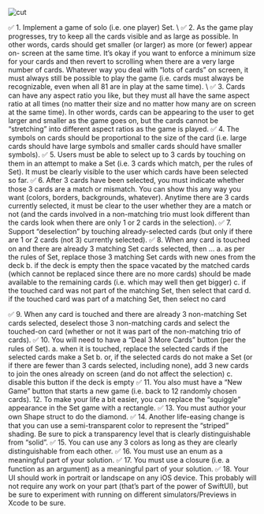 ![cut](https://user-images.githubusercontent.com/54369751/127366064-a86ac643-eb10-4eea-ab35-c51764ba8756.gif)


✅ 1. Implement a game of solo (i.e. one player) Set. \\
✅ 2. As the game play progresses, try to keep all the cards visible and as large as possible. In other words, cards should get smaller (or larger) as more (or fewer) appear on- screen at the same time. It’s okay if you want to enforce a minimum size for your cards and then revert to scrolling when there are a very large number of cards. Whatever way you deal with “lots of cards” on screen, it must always still be possible to play the game (i.e. cards must always be recognizable, even when all 81 are in play at the same time). \\
✅ 3. Cards can have any aspect ratio you like, but they must all have the same aspect ratio at all times (no matter their size and no matter how many are on screen at the same time). In other words, cards can be appearing to the user to get larger and smaller as the game goes on, but the cards cannot be “stretching” into different aspect ratios as the game is played.
✅ 4. The symbols on cards should be proportional to the size of the card (i.e. large cards should have large symbols and smaller cards should have smaller symbols).
✅ 5. Users must be able to select up to 3 cards by touching on them in an attempt to make a Set (i.e. 3 cards which match, per the rules of Set). It must be clearly visible to the user which cards have been selected so far.
✅ 6. After 3 cards have been selected, you must indicate whether those 3 cards are a match or mismatch. You can show this any way you want (colors, borders, backgrounds, whatever). Anytime there are 3 cards currently selected, it must be clear to the user whether they are a match or not (and the cards involved in a non-matching trio must look different than the cards look when there are only 1 or 2 cards in the selection).
✅ 7. Support “deselection” by touching already-selected cards (but only if there are 1 or 2 cards (not 3) currently selected).
✅ 8. When any card is touched on and there are already 3 matching Set cards selected, then ...
a. as per the rules of Set, replace those 3 matching Set cards with new ones from the deck
b. if the deck is empty then the space vacated by the matched cards (which cannot be replaced since there are no more cards) should be made available to the remaining cards (i.e. which may well then get bigger)
c. if the touched card was not part of the matching Set, then select that card
d. if the touched card was part of a matching Set, then select no card

✅ 9. When any card is touched and there are already 3 non-matching Set cards selected, deselect those 3 non-matching cards and select the touched-on card (whether or not it was part of the non-matching trio of cards).
✅ 10. You will need to have a “Deal 3 More Cards” button (per the rules of Set).
a. when it is touched, replace the selected cards if the selected cards make a Set
b. or, if the selected cards do not make a Set (or if there are fewer than 3 cards selected, including none), add 3 new cards to join the ones already on screen (and do not affect the selection)
c. disable this button if the deck is empty
✅ 11. You also must have a “New Game” button that starts a new game (i.e. back to 12 randomly chosen cards).
 12. To make your life a bit easier, you can replace the “squiggle” appearance in the Set game with a rectangle.
✅ 13. You must author your own Shape struct to do the diamond.
✅ 14. Another life-easing change is that you can use a semi-transparent color to represent the “striped” shading. Be sure to pick a transparency level that is clearly distinguishable from “solid”.
✅ 15. You can use any 3 colors as long as they are clearly distinguishable from each other.
✅ 16. You must use an enum as a meaningful part of your solution.
✅ 17. You must use a closure (i.e. a function as an argument) as a meaningful part of your solution.
✅ 18. Your UI should work in portrait or landscape on any iOS device. This probably will not require any work on your part (that’s part of the power of SwiftUI), but be sure to experiment with running on different simulators/Previews in Xcode to be sure.
